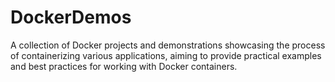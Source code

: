 # DockerDemos
A collection of Docker projects and demonstrations showcasing the process of containerizing various applications, aiming to provide practical examples and best practices for working with Docker containers.
